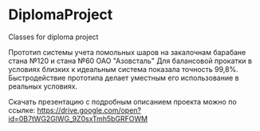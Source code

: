 # DiplomaProject
Classes for diploma project

Прототип системы учета помольных шаров на закалочнам барабане стана №120 и стана №60 ОАО "Азовсталь"
Для балансовой прокатки в условиях близких к идеальным система показала точность 99,8%.
Быстродействие прототипа делает уместным его использование в реальных условиях.

Скачать презентацию с подробным описанием проекта можно по ссылке:
https://drive.google.com/open?id=0B7tWG2GlWG_9Z0sxTmh5bGRFOWM

